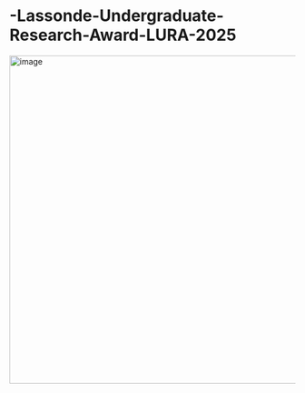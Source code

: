 # -Lassonde-Undergraduate-Research-Award-LURA-2025
 

<img width="1109" height="577" alt="image" src="https://github.com/user-attachments/assets/3486034e-5fed-4df8-b682-b3717dc5ffb4" />


